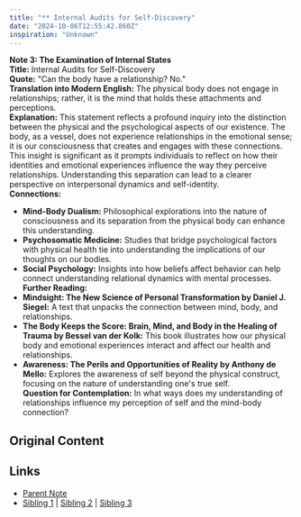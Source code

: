 ```yaml
---
title: "** Internal Audits for Self-Discovery"
date: "2024-10-06T12:55:42.860Z"
inspiration: "Unknown"
---
```


  
**Note 3: The Examination of Internal States**  
**Title:** Internal Audits for Self-Discovery  
**Quote:** "Can the body have a relationship? No."  
**Translation into Modern English:** The physical body does not engage in relationships; rather, it is the mind that holds these attachments and perceptions.  
**Explanation:** This statement reflects a profound inquiry into the distinction between the physical and the psychological aspects of our existence. The body, as a vessel, does not experience relationships in the emotional sense; it is our consciousness that creates and engages with these connections. This insight is significant as it prompts individuals to reflect on how their identities and emotional experiences influence the way they perceive relationships. Understanding this separation can lead to a clearer perspective on interpersonal dynamics and self-identity.  
**Connections:**  
- **Mind-Body Dualism:** Philosophical explorations into the nature of consciousness and its separation from the physical body can enhance this understanding.  
- **Psychosomatic Medicine:** Studies that bridge psychological factors with physical health tie into understanding the implications of our thoughts on our bodies.   
- **Social Psychology:** Insights into how beliefs affect behavior can help connect understanding relational dynamics with mental processes.  
**Further Reading:**  
- **Mindsight: The New Science of Personal Transformation by Daniel J. Siegel:** A text that unpacks the connection between mind, body, and relationships.  
- **The Body Keeps the Score: Brain, Mind, and Body in the Healing of Trauma by Bessel van der Kolk:** This book illustrates how our physical body and emotional experiences interact and affect our health and relationships.  
- **Awareness: The Perils and Opportunities of Reality by Anthony de Mello:** Explores the awareness of self beyond the physical construct, focusing on the nature of understanding one's true self.  
**Question for Contemplation:** In what ways does my understanding of relationships influence my perception of self and the mind-body connection?  



## Original Content



## Links

- [Parent Note](/parent-note.md)
- [Sibling 1](/zettel1.md) | [Sibling 2](/zettel2.md) | [Sibling 3](/zettel3.md)
